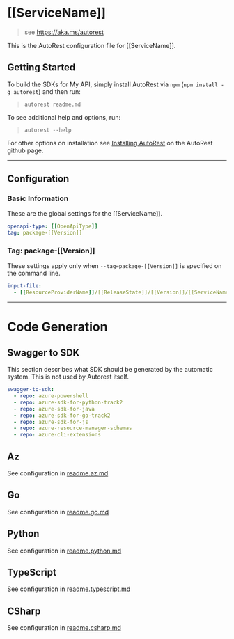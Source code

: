 # [[ServiceName]]

> see https://aka.ms/autorest

This is the AutoRest configuration file for [[ServiceName]].

## Getting Started

To build the SDKs for My API, simply install AutoRest via `npm` (`npm install -g autorest`) and then run:

> `autorest readme.md`

To see additional help and options, run:

> `autorest --help`

For other options on installation see [Installing AutoRest](https://aka.ms/autorest/install) on the AutoRest github page.

---

## Configuration

### Basic Information

These are the global settings for the [[ServiceName]].

```yaml
openapi-type: [[OpenApiType]]
tag: package-[[Version]]
```

### Tag: package-[[Version]]

These settings apply only when `--tag=package-[[Version]]` is specified on the command line.

```yaml $(tag) == 'package-[[Version]]'
input-file:
  - [[ResourceProviderName]]/[[ReleaseState]]/[[Version]]/[[ServiceName]].json
```

---

# Code Generation

## Swagger to SDK

This section describes what SDK should be generated by the automatic system.
This is not used by Autorest itself.

```yaml $(swagger-to-sdk)
swagger-to-sdk:
  - repo: azure-powershell
  - repo: azure-sdk-for-python-track2
  - repo: azure-sdk-for-java
  - repo: azure-sdk-for-go-track2
  - repo: azure-sdk-for-js
  - repo: azure-resource-manager-schemas
  - repo: azure-cli-extensions
```
## Az

See configuration in [readme.az.md](./readme.az.md)

## Go

See configuration in [readme.go.md](./readme.go.md)

## Python

See configuration in [readme.python.md](./readme.python.md)

## TypeScript

See configuration in [readme.typescript.md](./readme.typescript.md)

## CSharp

See configuration in [readme.csharp.md](./readme.csharp.md)
